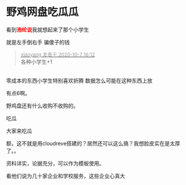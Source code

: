 # 野鸡网盘吃瓜瓜


看到<font color="Red"><strong>浩纶说</strong></font>我就想起来了那个小学生

就是左手倒右手 骗傻子的钱<img src="static/image/smiley/default/lol.gif" smilieid="12" border="0" alt="" /><img id="aimg_U5V25" onclick="zoom(this, this.src, 0, 0, 0)" class="zoom" src="https://cdn.jsdelivr.net/gh/hishis/forum-master/public/images/patch.gif" onmouseover="img_onmouseoverfunc(this)" onload="thumbImg(this)" border="0" alt="" />

<div class="quote"><blockquote><font size="2"><a href="https://www.hostloc.com/forum.php?mod=redirect&amp;goto=findpost&amp;pid=9268470&amp;ptid=751708" target="_blank"><font color="#999999">xiaoyang 发表于 2020-10-7 16:12</font></a></font><br />
各种小学生+1</blockquote></div><br />
零成本的东西小学生特别喜欢折腾<img src="static/image/smiley/default/lol.gif" smilieid="12" border="0" alt="" /> 数据怎么可能在这种东西上放<img id="aimg_mkN1a" onclick="zoom(this, this.src, 0, 0, 0)" class="zoom" src="https://cdn.jsdelivr.net/gh/hishis/forum-master/public/images/patch.gif" onmouseover="img_onmouseoverfunc(this)" onload="thumbImg(this)" border="0" alt="" />

有点6啊。

野鸡盘还有什么收购不收购的。

吃瓜

大家来吃瓜<br />


额，这不就是用cloudreve搭建的？居然还可以这么搞？我想脸皮实在是太厚了。。

资料详实，论据充分，可以作为模板使用。

看他们说为几十家企业和学校服务，这些企业心真大<img src="static/image/smiley/default/shocked.gif" smilieid="6" border="0" alt="" />
